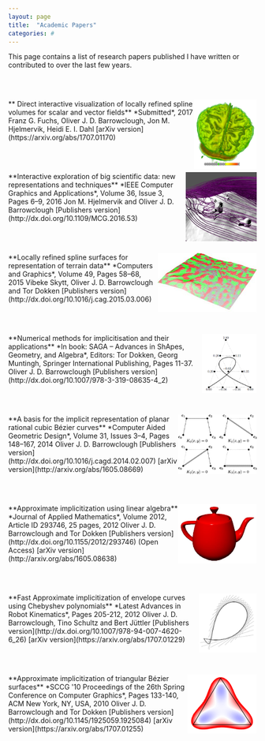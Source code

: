 ```yaml
---
layout: page
title:  "Academic Papers"
categories: #
---
```

This page contains a list of research papers published I have written or contributed to over the last few years. 

<br><br>

<img style="float: right;" src="./papers/mrbrain.png" height="140">
** Direct interactive visualization of locally refined spline volumes for scalar and vector fields**  
*Submitted*, 2017  
Franz G. Fuchs, Oliver J. D. Barrowclough, Jon M. Hjelmervik, Heidi E. I. Dahl
[arXiv version](https://arxiv.org/abs/1707.01170)

<br><br>

<img style="float: right;" src="./papers/stream.jpg" height="140">
**Interactive exploration of big scientific data: new representations and techniques**  
*IEEE Computer Graphics and Applications*, Volume 36, Issue 3, Pages 6–9, 2016  
Jon M. Hjelmervik and Oliver J. D. Barrowclough  
[Publishers version](http://dx.doi.org/10.1109/MCG.2016.53)

<br><br>

<img style="float: right;" src="./papers/lrterrain_small.jpg" height="120">
**Locally refined spline surfaces for representation of terrain data**  
*Computers and Graphics*, Volume 49, Pages 58–68, 2015  
Vibeke Skytt, Oliver J. D. Barrowclough and Tor Dokken  
[Publishers version](http://dx.doi.org/10.1016/j.cag.2015.03.006)
  
<br><br>

<img style="float: right;" src="./papers/numerical_methods_imp.png" height="120">
**Numerical methods for implicitisation and their applications**  
*In book: SAGA – Advances in ShApes, Geometry, and Algebra*, Editors: Tor Dokken, Georg Muntingh, Springer International Publishing, Pages 11-37.  
Oliver J. D. Barrowclough  
[Publishers version](http://dx.doi.org/10.1007/978-3-319-08635-4_2)  
  
<br><br>  
  
<img style="float: right;" src="./papers/implicitcubic.gif" height="120">
**A basis for the implicit representation of planar rational cubic Bézier curves**  
*Computer Aided Geometric Design*, Volume 31, Issues 3–4, Pages 148–167, 2014  
Oliver J. D. Barrowclough  
[Publishers version](http://dx.doi.org/10.1016/j.cagd.2014.02.007)  
[arXiv version](http://arxiv.org/abs/1605.08669)  
  
<br><br>  
  
<img style="float: right;" src="./papers/appimpteapot.jpg" height="120">
**Approximate implicitization using linear algebra**  
*Journal of Applied Mathematics*, Volume 2012, Article ID 293746, 25 pages, 2012   
Oliver J. D. Barrowclough and Tor Dokken  
[Publishers version](http://dx.doi.org/10.1155/2012/293746) (Open Access)  
[arXiv version](http://arxiv.org/abs/1605.08638)  
  
<br><br>

<img style="float: right;" src="./papers/envapp_small.png" height="120">
**Fast Approximate implicitization of envelope curves using Chebyshev polynomials**  
*Latest Advances in Robot Kinematics*, Pages 205-212, 2012  
Oliver J. D. Barrowclough, Tino Schultz and Bert Jüttler  
[Publishers version](http://dx.doi.org/10.1007/978-94-007-4620-6_26)
[arXiv version](https://arxiv.org/abs/1707.01229)

<br><br>

<img style="float: right;" src="./papers/appimptri_small.png" height="120">
**Approximate implicitization of triangular Bézier surfaces**  
*SCCG '10 Proceedings of the 26th Spring Conference on Computer Graphics*, Pages 133-140, ACM New York, NY, USA, 2010  
Oliver J. D. Barrowclough and Tor Dokken  
[Publishers version](http://dx.doi.org/10.1145/1925059.1925084)  
[arXiv version](https://arxiv.org/abs/1707.01255)

<br><br>  

[//]: # ($$\sum_{i=0}^\infty 1/N = \ldots$$)

[//]: # (Check out the [demonstratrions][ojdb-demos] page.)

[ojdb-home]:    http://www.ojdbarrowclough.com/
[ojdb-papers]:  http://www.ojdbarrowclough.com/papers
[ojdb-demos]:   http://www.ojdbarrowclough.com/demos
